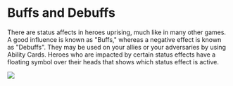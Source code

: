 # Buffs and Debuffs

There are status affects in heroes uprising, much like in many other games. A good influence is known as "Buffs," whereas a negative effect is known as "Debuffs". They may be used on your allies or your adversaries by using Ability Cards. Heroes who are impacted by certain status effects have a floating symbol over their heads that shows which status effect is active.

![](../.gitbook/assets/273643990\_326116965964036\_6394335880895924370\_n.png)

